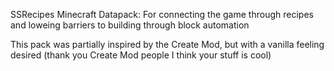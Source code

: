 SSRecipes Minecraft Datapack: For connecting the game through recipes and loweing barriers to building through block automation

This pack was partially inspired by the Create Mod, but with a vanilla feeling desired (thank you Create Mod people I think your stuff is cool)

